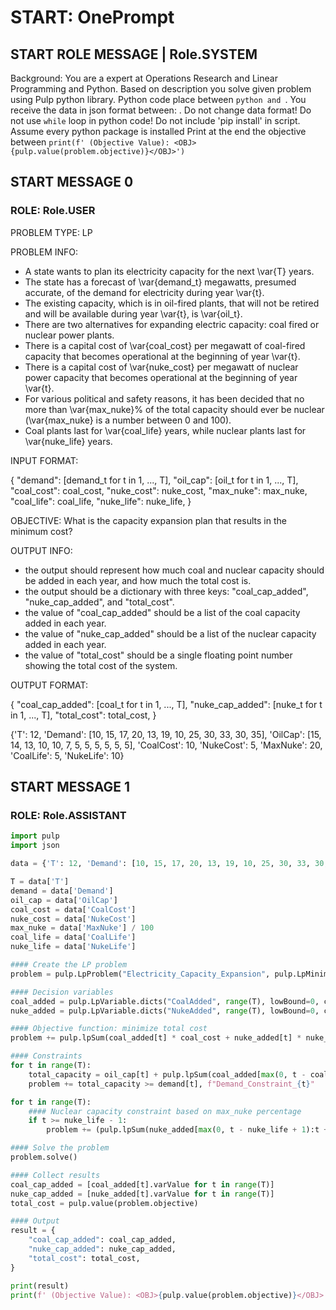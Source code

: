 # START: OnePrompt 
## START ROLE MESSAGE | Role.SYSTEM 
Background: You are a expert at Operations Research and Linear Programming and Python. Based on description you solve given problem using Pulp python library. Python code place between ```python and ```. You receive the data in json format between: <DATA></DATA>. Do not change data format! Do not use `while` loop in python code! Do not include 'pip install' in script. Assume every python package is installed Print at the end the objective between <OBJ></OBJ> `print(f' (Objective Value): <OBJ>{pulp.value(problem.objective)}</OBJ>')`  
## START MESSAGE 0 
### ROLE: Role.USER
<DESCRIPTION>
PROBLEM TYPE: LP

PROBLEM INFO: 

- A state wants to plan its electricity capacity for the next \var{T} years. 
- The state has a forecast of \var{demand_t} megawatts, presumed accurate, of the demand for electricity during year \var{t}.
- The existing capacity, which is in oil-fired plants, that will not be retired and will be available during year \var{t}, is \var{oil_t}.
- There are two alternatives for expanding electric capacity: coal­ fired or nuclear power plants.
- There is a capital cost of \var{coal_cost} per megawatt of coal-fired capacity that becomes operational at the beginning of year \var{t}.
- There is a capital cost of \var{nuke_cost} per megawatt of nuclear power capacity that becomes operational at the beginning of year \var{t}.
- For various political and safety reasons, it has been decided that no more than \var{max_nuke}% of the total capacity should ever be nuclear (\var{max_nuke} is a number between 0 and 100).
- Coal plants last for \var{coal_life} years, while nuclear plants last for \var{nuke_life} years.

INPUT FORMAT: 

{
    "demand": [demand_t for t in 1, ..., T],
    "oil_cap": [oil_t for t in 1, ..., T],
    "coal_cost": coal_cost,
    "nuke_cost": nuke_cost,
    "max_nuke": max_nuke,
    "coal_life": coal_life,
    "nuke_life": nuke_life,
}


OBJECTIVE: What is the capacity expansion plan that results in the minimum cost?


OUTPUT INFO:

- the output should represent how much coal and nuclear capacity should be added in each year, and how much the total cost is.
- the output should be a dictionary with three keys: "coal_cap_added", "nuke_cap_added", and "total_cost".
- the value of "coal_cap_added" should be a list of the coal capacity added in each year.
- the value of "nuke_cap_added" should be a list of the nuclear capacity added in each year.
- the value of "total_cost" should be a single floating point number showing the total cost of the system.


OUTPUT FORMAT:

{
    "coal_cap_added": [coal_t for t in 1, ..., T],
    "nuke_cap_added": [nuke_t for t in 1, ..., T],
    "total_cost": total_cost,
}


</DESCRIPTION>
<DATA>
{'T': 12, 'Demand': [10, 15, 17, 20, 13, 19, 10, 25, 30, 33, 30, 35], 'OilCap': [15, 14, 13, 10, 10, 7, 5, 5, 5, 5, 5, 5], 'CoalCost': 10, 'NukeCost': 5, 'MaxNuke': 20, 'CoalLife': 5, 'NukeLife': 10}</DATA>


## START MESSAGE 1 
### ROLE: Role.ASSISTANT
```python
import pulp
import json

data = {'T': 12, 'Demand': [10, 15, 17, 20, 13, 19, 10, 25, 30, 33, 30, 35], 'OilCap': [15, 14, 13, 10, 10, 7, 5, 5, 5, 5, 5, 5], 'CoalCost': 10, 'NukeCost': 5, 'MaxNuke': 20, 'CoalLife': 5, 'NukeLife': 10}

T = data['T']
demand = data['Demand']
oil_cap = data['OilCap']
coal_cost = data['CoalCost']
nuke_cost = data['NukeCost']
max_nuke = data['MaxNuke'] / 100
coal_life = data['CoalLife']
nuke_life = data['NukeLife']

#### Create the LP problem
problem = pulp.LpProblem("Electricity_Capacity_Expansion", pulp.LpMinimize)

#### Decision variables
coal_added = pulp.LpVariable.dicts("CoalAdded", range(T), lowBound=0, cat='Continuous')
nuke_added = pulp.LpVariable.dicts("NukeAdded", range(T), lowBound=0, cat='Continuous')

#### Objective function: minimize total cost
problem += pulp.lpSum(coal_added[t] * coal_cost + nuke_added[t] * nuke_cost for t in range(T))

#### Constraints
for t in range(T):
    total_capacity = oil_cap[t] + pulp.lpSum(coal_added[max(0, t - coal_life + 1):t + 1]) + pulp.lpSum(nuke_added[max(0, t - nuke_life + 1):t + 1])
    problem += total_capacity >= demand[t], f"Demand_Constraint_{t}"

for t in range(T):
    #### Nuclear capacity constraint based on max_nuke percentage
    if t >= nuke_life - 1:
        problem += (pulp.lpSum(nuke_added[max(0, t - nuke_life + 1):t + 1]) / total_capacity) <= max_nuke, f"Nuke_Constraint_{t}"

#### Solve the problem
problem.solve()

#### Collect results
coal_cap_added = [coal_added[t].varValue for t in range(T)]
nuke_cap_added = [nuke_added[t].varValue for t in range(T)]
total_cost = pulp.value(problem.objective)

#### Output
result = {
    "coal_cap_added": coal_cap_added,
    "nuke_cap_added": nuke_cap_added,
    "total_cost": total_cost,
}

print(result)
print(f' (Objective Value): <OBJ>{pulp.value(problem.objective)}</OBJ>')
```

